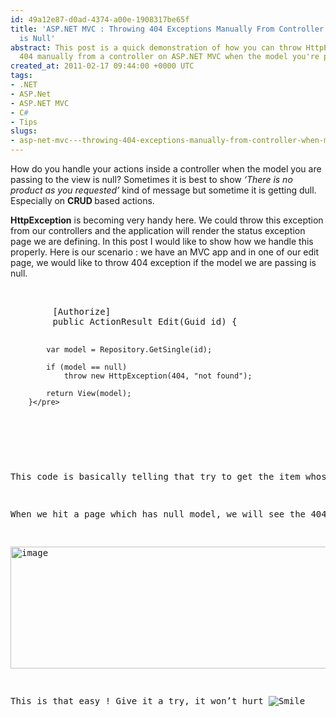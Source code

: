 ```yaml
---
id: 49a12e87-d0ad-4374-a00e-1908317be65f
title: 'ASP.NET MVC : Throwing 404 Exceptions Manually From Controller When Model
  is Null'
abstract: This post is a quick demonstration of how you can throw HttpException of
  404 manually from a controller on ASP.NET MVC when the model you're passing is null
created_at: 2011-02-17 09:44:00 +0000 UTC
tags:
- .NET
- ASP.Net
- ASP.NET MVC
- C#
- Tips
slugs:
- asp-net-mvc---throwing-404-exceptions-manually-from-controller-when-model-is-null
---
```


<p>How do you handle your actions inside a controller when the model you are passing to the view is null? Sometimes it is best to show <em>&lsquo;There is no product as you requested&rsquo;</em> kind of message but sometime it is getting dull. Especially on <strong>CRUD </strong>based actions.</p>
<p><strong>HttpException</strong> is becoming very handy here. We could throw this exception from our controllers and the application will render the status exception page we are defining. In this post I would like to show how we handle this properly. Here is our scenario : we have an MVC app and in one of our edit page, we would like to throw 404 exception if the model we are passing is null.</p>
<p>&nbsp;</p>
<pre class="brush: c-sharp; toolbar: false; highlight: [7]">        [Authorize]
        public ActionResult Edit(Guid id) {

            var model = Repository.GetSingle(id);

            if (model == null)
                throw new HttpException(404, "not found");

            return View(model);
        }</pre>
<p>&nbsp;</p>
<p>This code is basically telling that try to get the item whose ID is <strong><em>id </em></strong>and check if it is null. If it is null, throw HttpException whose status code is 404. If not, return the View along with passing <strong><em>model </em></strong>into view page.</p>
<p>When we hit a page which has null model, we will see the 404 page as expected;</p>
<p><a href="https://www.tugberkugurlu.com/content/images/uploadedbyauthors/wlw/097842e5fed6_BBB6/image.png" target="_blank"><img style="background-image: none; padding-left: 0px; padding-right: 0px; display: inline; padding-top: 0px; border: 0px initial initial;" title="image" alt="image" src="https://www.tugberkugurlu.com/content/images/uploadedbyauthors/wlw/097842e5fed6_BBB6/image_thumb.png" width="644" height="195" /></a></p>
<p>This is that easy ! Give it a try, it won&rsquo;t hurt <img style="border-style: none;" alt="Smile" src="https://www.tugberkugurlu.com/content/images/uploadedbyauthors/wlw/097842e5fed6_BBB6/wlEmoticon-smile.png" /></p>